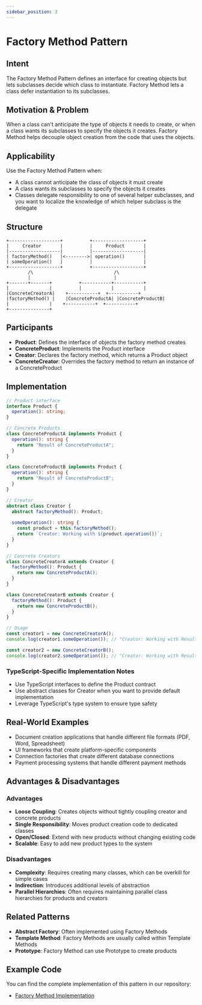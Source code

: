 ```yaml
---
sidebar_position: 3
---
```


# Factory Method Pattern

## Intent
The Factory Method Pattern defines an interface for creating objects but lets subclasses decide which class to instantiate. Factory Method lets a class defer instantiation to its subclasses.

## Motivation & Problem
When a class can't anticipate the type of objects it needs to create, or when a class wants its subclasses to specify the objects it creates. Factory Method helps decouple object creation from the code that uses the objects.

## Applicability
Use the Factory Method Pattern when:
- A class cannot anticipate the class of objects it must create
- A class wants its subclasses to specify the objects it creates
- Classes delegate responsibility to one of several helper subclasses, and you want to localize the knowledge of which helper subclass is the delegate

## Structure
```
+-------------------+          +-------------------+
|     Creator       |          |     Product       |
|-------------------|          |-------------------|
| factoryMethod()   |<-------->| operation()       |
| someOperation()   |          |                   |
+-------------------+          +-------------------+
        /\                              /\
        |                               |
+-------+-------+          +-----------+-----------+
|               |          |           |           |
|ConcreteCreatorA|    +-----------+  +-----------+
|factoryMethod() |    |ConcreteProductA| |ConcreteProductB|
|               |    +-----------+  +-----------+
+---------------+
```

## Participants
- **Product**: Defines the interface of objects the factory method creates
- **ConcreteProduct**: Implements the Product interface
- **Creator**: Declares the factory method, which returns a Product object
- **ConcreteCreator**: Overrides the factory method to return an instance of a ConcreteProduct

## Implementation
```typescript
// Product interface
interface Product {
  operation(): string;
}

// Concrete Products
class ConcreteProductA implements Product {
  operation(): string {
    return "Result of ConcreteProductA";
  }
}

class ConcreteProductB implements Product {
  operation(): string {
    return "Result of ConcreteProductB";
  }
}

// Creator
abstract class Creator {
  abstract factoryMethod(): Product;
  
  someOperation(): string {
    const product = this.factoryMethod();
    return `Creator: Working with ${product.operation()}`;
  }
}

// Concrete Creators
class ConcreteCreatorA extends Creator {
  factoryMethod(): Product {
    return new ConcreteProductA();
  }
}

class ConcreteCreatorB extends Creator {
  factoryMethod(): Product {
    return new ConcreteProductB();
  }
}

// Usage
const creator1 = new ConcreteCreatorA();
console.log(creator1.someOperation()); // "Creator: Working with Result of ConcreteProductA"

const creator2 = new ConcreteCreatorB();
console.log(creator2.someOperation()); // "Creator: Working with Result of ConcreteProductB"
```

### TypeScript-Specific Implementation Notes
- Use TypeScript interfaces to define the Product contract
- Use abstract classes for Creator when you want to provide default implementation
- Leverage TypeScript's type system to ensure type safety

## Real-World Examples
- Document creation applications that handle different file formats (PDF, Word, Spreadsheet)
- UI frameworks that create platform-specific components
- Connection factories that create different database connections
- Payment processing systems that handle different payment methods

## Advantages & Disadvantages

### Advantages
- **Loose Coupling**: Creates objects without tightly coupling creator and concrete products
- **Single Responsibility**: Moves product creation code to dedicated classes
- **Open/Closed**: Extend with new products without changing existing code
- **Scalable**: Easy to add new product types to the system

### Disadvantages
- **Complexity**: Requires creating many classes, which can be overkill for simple cases
- **Indirection**: Introduces additional levels of abstraction
- **Parallel Hierarchies**: Often requires maintaining parallel class hierarchies for products and creators

## Related Patterns
- **Abstract Factory**: Often implemented using Factory Methods
- **Template Method**: Factory Methods are usually called within Template Methods
- **Prototype**: Factory Method can use Prototype to create products

## Example Code
You can find the complete implementation of this pattern in our repository:
- [Factory Method Implementation](https://github.com/nadunys/ts-gang-of-four/tree/main/src/creational/factory-method)
